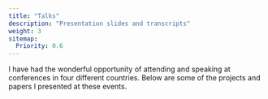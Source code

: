 ```yaml
---
title: "Talks"
description: "Presentation slides and transcripts"
weight: 3
sitemap:
  Priority: 0.6
---
```


I have had the wonderful opportunity of attending and speaking at conferences
in four different countries. Below are some of the projects and papers I
presented at these events.
